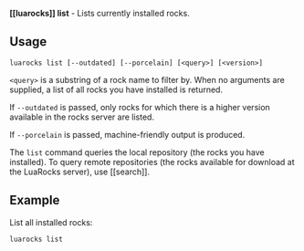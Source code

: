 **[[luarocks]] list** - Lists currently installed rocks.

## Usage

`luarocks list [--outdated] [--porcelain] [<query>] [<version>]`

`<query>` is a substring of a rock name to filter by. When no arguments are supplied, a list of all rocks you have installed is returned.

If `--outdated` is passed, only rocks for which there is a higher version available in the rocks server are listed.

If `--porcelain` is passed, machine-friendly output is produced.

The `list` command queries the local repository (the rocks you have installed). To query remote repositories (the rocks available for download at the LuaRocks server), use [[search]].

## Example

List all installed rocks:

```
luarocks list
```
